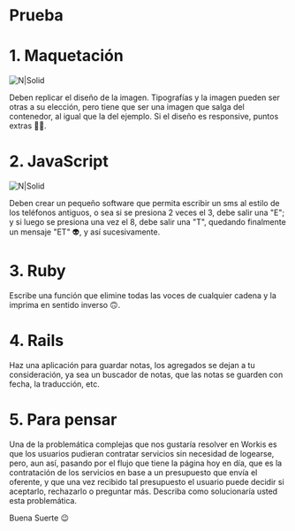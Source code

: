 # Prueba 

# 1. Maquetación
![N|Solid](https://d13yacurqjgara.cloudfront.net/users/13906/screenshots/2365568/013---dribbble-shot.jpg)

Deben replicar el diseño de la imagen. Tipografías y la imagen pueden ser otras a su elección, pero tiene que ser una imagen que salga del contenedor, al igual que la del ejemplo. Si el diseño es responsive, puntos extras 👏👏.

# 2. JavaScript 
![N|Solid](http://i.imgur.com/tc44Qzn.gif)

Deben crear un pequeño software que permita escribir un sms al estilo de los teléfonos antiguos, o sea si se presiona 2 veces el 3, debe salir una "E"; y si luego se presiona una vez el 8, debe salir una "T", quedando finalmente un mensaje "ET" 👽, y así sucesivamente.

# 3. Ruby 
Escribe una función que elimine todas las voces de cualquier cadena y la imprima en sentido inverso 🙃.

# 4. Rails 

Haz una aplicación para guardar notas, los agregados se dejan a tu consideración, ya sea un buscador de notas, que las notas se guarden con fecha, la traducción, etc.

# 5. Para pensar

Una de la problemática complejas que nos gustaría resolver en Workis es que los usuarios pudieran contratar servicios sin necesidad de logearse, pero, aun así, pasando por el flujo que tiene la página hoy en día, que es la contratación de los servicios en base a un presupuesto que envía el oferente, y que una vez recibido tal presupuesto el usuario puede decidir si aceptarlo, rechazarlo o preguntar más. Describa como solucionaría usted esta problemática.

Buena Suerte 😉